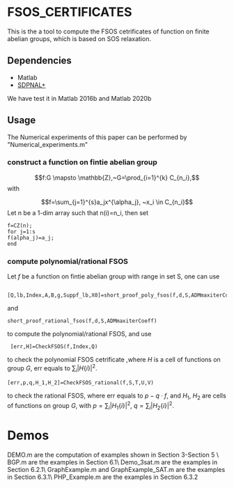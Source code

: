 # FSOS_CERTIFICATES

This is the a tool to compute the FSOS cetrificates of function on finite abelian groups, which is based on SOS relaxation.  

## Dependencies
- Matlab 
- [SDPNAL+](https://blog.nus.edu.sg/mattohkc/softwares/sdpnalplus/)

We have test it in Matlab 2016b and Matlab 2020b
## Usage
The Numerical experiments of this paper can be performed by "Numerical_experiments.m"

### construct a function on fintie abelian group  
$$f:G \mapsto \mathbb{Z},~G=\prod_{i=1}^{k}  C_{n_i},$$
with 

$$f=\sum_{j=1}^{s}a_jx^{\alpha_j}, ~x_i \in  C_{n_i}$$
Let n be a 1-dim array such that n(i)=n_i, then set
```
f=CZ(n);
for j=1:s
f(alpha_j)=a_j;
end
```
### compute polynomial/rational FSOS
Let $f$ be a function on fintie abelian group with range in set S, one can use 
```
 [Q,lb,Index,A,B,g,Suppf_lb,X0]=short_proof_poly_fsos(f,d,S,ADMmaxiterCoeff);
```
and
```
short_proof_rational_fsos(f,d,S,ADMmaxiterCoeff)
```
to compute the polynomial/rational FSOS, and use
```
 [err,H]=CheckFSOS(f,Index,Q)
```
to check the polynomial FSOS cetrificate ,where $H$ is a cell of functions on group $G$,  err equals to $\sum_{i} |H\{i\}|^2$.
```
[err,p,q,H_1,H_2]=CheckFSOS_rational(f,S,T,U,V) 
```
to check the rational FSOS, where err equals to $p-q \cdot f$, and  $H_1$, $H_2$  are cells of functions on group $G$, with  $p=\sum_{i}|H_1\{i\}|^2$, $q=\sum_{i}|H_2\{i\}|^2$. 

# Demos
DEMO.m are the computation of examples shown in Section 3-Section 5 \\
BGP.m are the examples in Section 6.1\\
Demo_3sat.m are the examples in Section 6.2.1\\
GraphExample.m and GraphExample_SAT.m are the examples in Section 6.3.1\\
PHP_Example.m are the examples in Section 6.3.2
